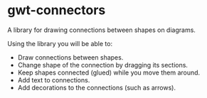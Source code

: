 gwt-connectors
==============

A library for drawing connections between shapes on diagrams.

Using the library you will be able to:

* Draw connections between shapes.
* Change shape of the connection by dragging its sections.
* Keep shapes connected (glued) while you move them around.
* Add text to connections.
* Add decorations to the connections (such as arrows).

